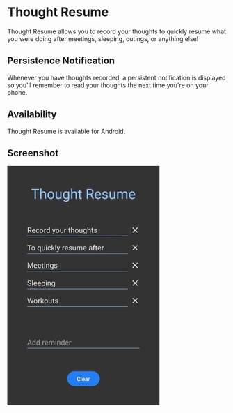# Thought Resume

Thought Resume allows you to record your thoughts to quickly resume what you were doing after meetings, sleeping, outings, or anything else!

## Persistence Notification

Whenever you have thoughts recorded, a persistent notification is displayed so you'll remember to read your thoughts the next time you're on your phone.

## Availability

Thought Resume is available for Android.

## Screenshot

![Screenshot](screenshots/screenshot.jpg)